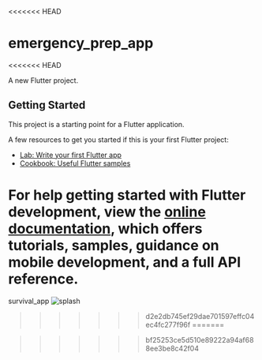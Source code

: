 <<<<<<< HEAD
# emergency_prep_app
<<<<<<< HEAD

A new Flutter project.

## Getting Started

This project is a starting point for a Flutter application.

A few resources to get you started if this is your first Flutter project:

- [Lab: Write your first Flutter app](https://docs.flutter.dev/get-started/codelab)
- [Cookbook: Useful Flutter samples](https://docs.flutter.dev/cookbook)

For help getting started with Flutter development, view the
[online documentation](https://docs.flutter.dev/), which offers tutorials,
samples, guidance on mobile development, and a full API reference.
=======
survival_app
![splash](https://github.com/user-attachments/assets/82b81ea4-5d5f-4357-9fea-bffe06280726)
>>>>>>> d2e2db745ef29dae701597effc04ec4fc277f96f
=======

>>>>>>> bf25253ce5d510e89222a94af688ee3be8c42f04
